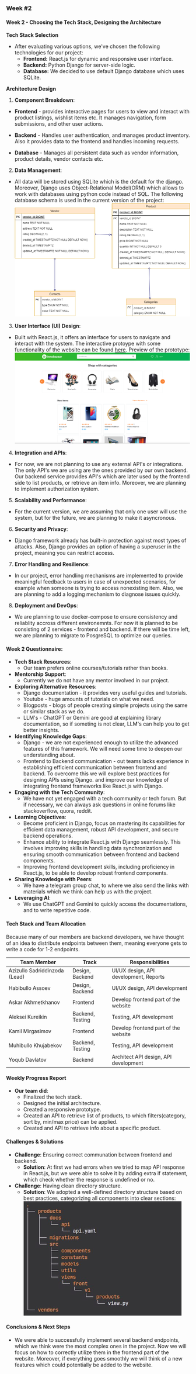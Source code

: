 ### Week #2
#### Week 2 - Choosing the Tech Stack, Designing the Architecture

**Tech Stack Selection**
- After evaluating various options, we've chosen the following technologies for our project:
  - **Frontend:** React.js for dynamic and responsive user interface.
  - **Backend:** Python Django for server-side logic.
  - **Database:** We decided to use default Django database which uses SQLite.

**Architecture Design**
1. **Component Breakdown**:
  - **Frontend** - provides interactive pages for users to view and interact with product listings, wishlist items etc. It manages navigation, form submissions, and other user actions. 

  - **Backend** - Handles user authentication, and manages product inventory. Also it provides data to the frontend and handles incoming requests.
    
  - **Database** - Manages all persistent data such as vendor information, product details, vendor contacts etc.
2. **Data Management**:
  - All data will be stored using SQLite which is the default for the django. Moreover, Django uses Object-Relational Model(ORM) which allows to work with databases using python code instead of SQL. The following database schema is used in the current version of the project:
    ![db_schema](/static/2024/innobazaar/week2_1.png)
3. **User Interface (UI) Design**:
  - Built with React.js, it offers an interface for users to navigate and interact with the system. The interactive protoype with some functionality of the website can be found [here](https://www.figma.com/proto/OqYWcu5new2YzWO7XfQE2I/capstone-project?node-id=1-2200&t=C79svI9vX0ffFJWD-0&scaling=min-zoom&content-scaling=fixed&page-id=0%3A1&starting-point-node-id=1%3A2200). Preview of the prototype:
    ![figma_preview](/static/2024/innobazaar/week2_2.png)
4. **Integration and APIs**:
  - For now, we are not planning to use any external API's or integrations. The only API's we are using are the ones provided by our own backend. Our backend service provides API's which are later used by the frontend side to list products, or retrieve an item info. Moreover, we are planning to implement authorization system.
5. **Scalability and Performance**:
  - For the current version, we are assuming that only one user will use the system, but for the future, we are planning to make it asyncronous.
6. **Security and Privacy**:
  - Django framework already has built-in protection against most types of attacks. Also, Django provides an option of having a superuser in the project, meaning you can restrict access.
7. **Error Handling and Resilience**:
  - In our project, error handling mechanisms are implemented to provide meaningful feedback to users in case of unexpected scenarios, for example when someone is trying to access nonexisting item. Also, we are planning to add a logging mechanism to diagnose issues quickly.
8. **Deployment and DevOps**:
  - We are planning to use docker-compose to ensure consistency and reliablity accross different environemnts. For now it is planned to be consisting of 2 services - frontend and backend. If there will be time left, we are planning to migrate to PosgreSQL to optimize our queries.

#### Week 2 Questionnaire:
- **Tech Stack Resources**:
  - Our team prefers online courses/tutorials rather than books.
- **Mentorship Support**:
  - Currently we do not have any mentor involved in our project. 
- **Exploring Alternative Resources**:
  - Django documentation - it provides very useful guides and tutorials.
  - Youtube - huge amounts of tutorials on what we need.
  - Blogposts - blogs of people creating simple projects using the same or similar stack as we do.
  - LLM's - ChatGPT or Gemini are good at explaining library documentation, so if someting is not clear, LLM's can help you to get better insights.
- **Identifying Knowledge Gaps**:
  - Django - we are not experienced enough to utilize the advanced features of this framework. We will need some time to deepen our understanding about.
  - Frontend to Backend communication - out teams lacks experience in establishing efficient communication between frontend and backend. To overcome this we will explore best practices for designing APIs using Django. and  improve our knowledge of integrating frontend frameworks like React.js with Django.
- **Engaging with the Tech Community**:
  - We have not yet engaged with a tech community or tech forum. But if necessary, we can always ask questions in online forums like stackoverflow, quora, reddit.
- **Learning Objectives**:
  - Become proficient in Django, focus on mastering its capabilities for efficient data management, robust API development, and secure backend operations.
  - Enhance ability to integrate React.js with Django seamlessly. This involves improving skills in handling data synchronization and ensuring smooth communication between frontend and backend components.
  - Improving frontend development skills, including proficiency in React.js, to be able to develop robust frontend components.
- **Sharing Knowledge with Peers**:
  - We have a telegram group chat, to where we also send the links with materials which we think can help us with the project. 
- **Leveraging AI**:
  - We use ChatGPT and Gemini to quickly access the documentations, and to write repetitive code.

#### Tech Stack and Team Allocation
Because many of our members are backend developers, we have thought of an idea to distribute endpoints between them, meaning everyone gets to write a code for 1-2 endpoints.

| Team Member         | Track                       | Responsibilities                                       |
|---------------------|-----------------------------|--------------------------------------------------------|
| Azizullo Sadriddinzoda (Lead)| Design, Backend | UI/UX design, API development, Reports |
| Habibullo Assoev | Design, Backend | UI/UX design, API development |
| Askar Akhmetkhanov | Frontend | Develop frontend part of the website |
| Aleksei Kureikin | Backend, Testing | Testing, API development |
| Kamil Mirgasimov | Frontend | Develop frontend part of the website |
| Muhibullo Khujabekov | Backend, Testing | Testing, API development |
| Yoqub Davlatov | Backend | Architect API design, API development |

#### Weekly Progress Report
- **Our team did**:
  - Finalized the tech stack.
  - Designed the initial architecture.
  - Created a responsive prototype.
  - Created an API to retrieve list of products, to which filters(category, sort by, min/max price) can be applied.
  - Created and API to retrieve info about a specific product.

#### Challenges & Solutions
- **Challenge**: Ensuring correct communation between frontend and backend.
  - **Solution**: At first we had errors when we tried to map API response in React.js, but we were able to solve it by adding extra if statement, which check whether the response is undefined or no.
- **Challenge**: Having clean directory structure.
  - **Solution**: We adopted a well-defined directory structure based on best practices, categorizing all components into clear sections:
  ![dir_structure](/static/2024/innobazaar/week2_3.png)

#### Conclusions & Next Steps
- We were able to successfully implement several backend endpoints, which we think were the most complex ones in the project. Now we will focus on how to correctly utilize them in the frontend part of the website. Moreover, if everything goes smoothly we will think of a new features which could potentially be added to the website.